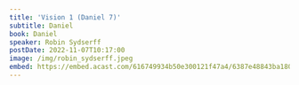 ```yaml
---
title: 'Vision 1 (Daniel 7)'
subtitle: Daniel
book: Daniel
speaker: Robin Sydserff
postDate: 2022-11-07T10:17:00
image: /img/robin_sydserff.jpeg
embed: https://embed.acast.com/616749934b50e300121f47a4/6387e48843ba18001173ed18?theme=light&subscribe=false
---
```

